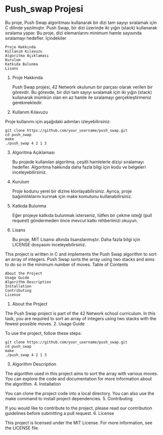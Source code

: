 # Push_swap Projesi

Bu proje, Push Swap algoritması kullanarak bir dizi tam sayıyı sıralamak için C dilinde yazılmıştır. Push Swap, bir dizi üzerinde iki yığın (stack) kullanarak sıralama yapar. Bu proje, dizi elemanlarını minimum hamle sayısında sıralamayı hedefler.
İçindekiler

    Proje Hakkında
    Kullanım Kılavuzu
    Algoritma Açıklaması
    Kurulum
    Katkıda Bulunma
    Lisans

1. Proje Hakkında

    Push Swap projesi, 42 Network okulunun bir parçası olarak verilen bir görevdir. Bu görevde, bir dizi tam sayıyı sıralamak için iki yığın (stack) kullanarak mümkün olan en az hamle ile sıralamayı gerçekleştirmeniz gerekmektedir.

3. Kullanım Kılavuzu

Proje kullanımı için aşağıdaki adımları izleyebilirsiniz:

    git clone https://github.com/your_username/push_swap.git
    cd push_swap
    make
    ./push_swap 4 2 1 3

3. Algoritma Açıklaması

    Bu projede kullanılan algoritma, çeşitli hamlelerle diziyi sıralamayı hedefler. Algoritma hakkında daha fazla bilgi için kodu ve belgeleri inceleyebilirsiniz.

4. Kurulum
    
    Proje kodunu yerel bir dizine klonlayabilirsiniz. Ayrıca, proje bağımlılıklarını kurmak için make komutunu kullanabilirsiniz.

5. Katkıda Bulunma

    Eğer projeye katkıda bulunmak isterseniz, lütfen bir çekme isteği (pull request) göndermeden önce mevcut katkı rehberimizi okuyun.

7. Lisans

    Bu proje, MIT Lisansı altında lisanslanmıştır. Daha fazla bilgi için LICENSE dosyasını inceleyebilirsiniz.


This project is written in C and implements the Push Swap algorithm to sort an array of integers. Push Swap sorts the array using two stacks and aims to do so in the minimum number of moves.
Table of Contents

    About the Project
    Usage Guide
    Algorithm Description
    Installation
    Contributing
    License

1. About the Project

The Push Swap project is part of the 42 Network school curriculum. In this task, you are required to sort an array of integers using two stacks with the fewest possible moves.
2. Usage Guide

To use the project, follow these steps:

    git clone https://github.com/your_username/push_swap.git
    cd push_swap
    make
    ./push_swap 4 2 1 3

3. Algorithm Description

The algorithm used in this project aims to sort the array with various moves. You can explore the code and documentation for more information about the algorithm.
4. Installation

You can clone the project code into a local directory. You can also use the make command to install project dependencies.
5. Contributing

If you would like to contribute to the project, please read our contribution guidelines before submitting a pull request.
6. License

This project is licensed under the MIT License. For more information, see the LICENSE file.
